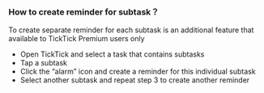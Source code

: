 ### How to create reminder for subtask？

To create separate reminder for each subtask is an additional feature that available to TickTick Premium users only  


* Open TickTick and select a task that contains subtasks
* Tap a subtask
* Click the “alarm” icon and create a reminder for this individual subtask
* Select another subtask and repeat step 3 to create another reminder



